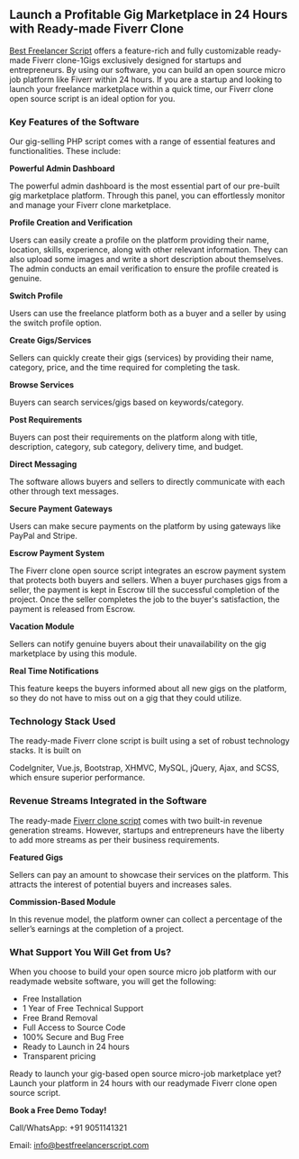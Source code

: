 
## Launch a Profitable Gig Marketplace in 24 Hours with Ready-made Fiverr Clone

[Best Freelancer Script](https://www.bestfreelancerscript.com) offers a feature-rich and fully customizable ready-made Fiverr clone-1Gigs exclusively designed for startups and entrepreneurs. By using our software, you can build an open source micro job platform like Fiverr within 24 hours. If you are a startup and looking to launch your freelance marketplace within a quick time, our Fiverr clone open source script is an ideal option for you.

### Key Features of the Software

Our gig-selling PHP script comes with a range of essential features and functionalities. These include:

**Powerful Admin Dashboard**

The powerful admin dashboard is the most essential part of our pre-built gig marketplace platform. Through this panel, you can effortlessly monitor and manage your Fiverr clone marketplace.

**Profile Creation and Verification**

Users can easily create a profile on the platform providing their name, location, skills, experience, along with other relevant information. They can also upload some images and write a short description about themselves. The admin conducts an email verification to ensure the profile created is genuine.

**Switch Profile**

Users can use the freelance platform both as a buyer and a seller by using the switch profile option.

**Create Gigs/Services**

Sellers can quickly create their gigs (services) by providing their name, category, price, and the time required for completing the task.

**Browse Services**

Buyers can search services/gigs based on keywords/category.

**Post Requirements**

Buyers can post their requirements on the platform along with title, description, category, sub category, delivery time, and budget.

**Direct Messaging**

The software allows buyers and sellers to directly communicate with each other through text messages.

**Secure Payment Gateways**

Users can make secure payments on the platform by using gateways like PayPal and Stripe.

**Escrow Payment System**

The Fiverr clone open source script integrates an escrow payment system that protects both buyers and sellers. When a buyer purchases gigs from a seller, the payment is kept in Escrow till the successful completion of the project. Once the seller completes the job to the buyer's satisfaction, the payment is released from Escrow.

**Vacation Module**

Sellers can notify genuine buyers about their unavailability on the gig marketplace by using this module.

**Real Time Notifications**

This feature keeps the buyers informed about all new gigs on the platform, so they do not have to miss out on a gig that they could utilize.

### Technology Stack Used

The ready-made Fiverr clone script is built using a set of robust technology stacks. It is built on

CodeIgniter, Vue.js, Bootstrap, XHMVC, MySQL, jQuery, Ajax, and SCSS, which ensure superior performance.

### Revenue Streams Integrated in the Software

The ready-made [Fiverr clone script](https://www.bestfreelancerscript.com/fiverr-clone-script) comes with two built-in revenue generation streams. However, startups and entrepreneurs have the liberty to add more streams as per their business requirements.

**Featured Gigs**

Sellers can pay an amount to showcase their services on the platform. This attracts the interest of potential buyers and increases sales.

**Commission-Based Module**

In this revenue model, the platform owner can collect a percentage of the seller’s earnings at the completion of a project.

### What Support You Will Get from Us?

When you choose to build your open source micro job platform with our readymade website software, you will get the following:

- Free Installation
- 1 Year of Free Technical Support
- Free Brand Removal
- Full Access to Source Code
- 100% Secure and Bug Free
- Ready to Launch in 24 hours
- Transparent pricing

Ready to launch your gig-based open source micro-job marketplace yet? Launch your platform in 24 hours with our readymade Fiverr clone open source script.

**Book a Free Demo Today!**

Call/WhatsApp: +91 9051141321

Email: info@bestfreelancerscript.com
